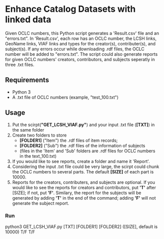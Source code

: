 # Enhance Catalog Datasets with linked data
Given OCLC numbers, this Python script generates a 'Result.csv' file and an "errors.txt". In 'Result.csv', each row has an OCLC number, the LCSH links, GeoName links, VIAF links and types for the creator(s), contributer(s), and subject(s). If any errors occur while downloading .rdf files, the OCLC number will be added to "errors.txt". The script could also generate reports for given OCLC numbers' creators, contributors, and subjects seperatly in three .txt files.  
## Requirements
- Python 3
- A .txt file of OCLC numbers (example, "test_100.txt")
## Usage
1. Put the scirpt(**"GET_LCSH_VIAF.py"**) and your input .txt file (**[TXT]**) in the same folder
2. Create two folders to  store 
    - **[FOLDER1]** ("Item") the .rdf files of item records;
    - **[FOLDER2]** ("Sub") the .rdf files of the information of subjects
    - (files in the 'Item' and 'Sub' folders are .rdf files for OCLC numbers in the text_100.txt)
3. If you would like to see reports, create a folder and name it 'Report'.
4. Considering the input .txt file could be very large, the scirpt could chunk the OCLC numbers to several parts. The default **[SIZE]** of each part is 10000.
5. Reports for the creators, contributers, and subjects are optional. If you would like to see the reports for creators and contributors, put **'T'** after [SIZE]; if not, put **'F'**. Similary, the report for the subjects will be generated by adding **'T'** in the end of the command; adding **'F'** will not generate the subject report.

### Run
python3   GET_LCSH_VIAF.py   [TXT]   [FOLDER1] [FOLDER2] ([SIZE], default is 10000) T/F  T/F
